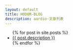 ```yaml
---
layout: default
title: HODOR-BLOG
description: aardio-文章列表
---
```


<ul>
  {% for post in site.posts %}
    <li>
      <a href="/hi{{ post.url }}">{{ post.description }}</a>
    </li>
  {% endfor %}
</ul>
